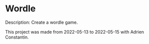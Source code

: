 # Wordle

Description:
Create a wordle game.

This project was made from 2022-05-13 to 2022-05-15 with Adrien Constantin.